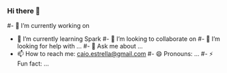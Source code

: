 ### Hi there 👋



#- 🔭 I’m currently working on 
- 🌱 I’m currently learning Spark
#- 👯 I’m looking to collaborate on 
#- 🤔 I’m looking for help with ...
#- 💬 Ask me about ...
- 📫 How to reach me: caio.estrella@gmail.com
#- 😄 Pronouns: ...
#- ⚡ Fun fact: ...

